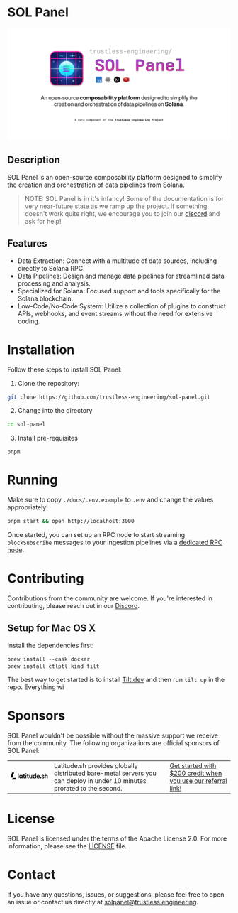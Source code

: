 # SOL Panel

 <picture>
  <img src="/docs/images/github.png">
</picture>

## Description

SOL Panel is an open-source composability platform designed to simplify the creation and orchestration of data pipelines from Solana.

> NOTE: SOL Panel is in it's infancy! Some of the documentation is for very near-future state as we ramp up the project. If something doesn't work quite right, we encourage you to join our [discord](https://discord.gg/xRRKucEMzz) and ask for help!

## Features

- Data Extraction: Connect with a multitude of data sources, including directly to Solana RPC.
- Data Pipelines: Design and manage data pipelines for streamlined data processing and analysis.
- Specialized for Solana: Focused support and tools specifically for the Solana blockchain.
- Low-Code/No-Code System: Utilize a collection of plugins to construct APIs, webhooks, and event streams without the need for extensive coding.

# Installation

Follow these steps to install SOL Panel:

1. Clone the repository:

```bash
git clone https://github.com/trustless-engineering/sol-panel.git
```

2. Change into the directory

```bash
cd sol-panel
```

3. Install pre-requisites

```
pnpm
```

# Running

Make sure to copy `./docs/.env.example` to `.env` and change the values appropriately!

```bash
pnpm start && open http://localhost:3000
```

Once started, you can set up an RPC node to start streaming `blockSubscribe` messages to your ingestion pipelines via a [dedicated RPC node](https://github.com/trustless-engineering/sol-panel/wiki/Setup-Dedicated-Solana-RPC-Node-as-Data-Source).

# Contributing

Contributions from the community are welcome. If you're interested in contributing, please reach out in our [Discord](https://discord.gg/xRRKucEMzz).

## Setup for Mac OS X

Install the dependencies first:

```
brew install --cask docker
brew install ctlptl kind tilt
```

The best way to get started is to install [Tilt.dev](https://docs.tilt.dev/install.html) and then run `tilt up` in the repo. Everything wi

# Sponsors

SOL Panel wouldn't be possible without the massive support we receive from the community. The following organizations are official sponsors of SOL Panel:

<table>
  <tr>
    <td>
      <center>
         <a href="https://www.latitude.sh">
            <picture>
              <source media="(prefers-color-scheme: dark)" srcset="./docs/sponsors/latitudesh-logotype-light.svg">
              <img src="./docs/sponsors/latitudesh-logotype-dark.svg" width="350">
            </picture>
         </a>
      </center>
    </td>
    <td>Latitude.sh provides globally distributed bare-metal servers you can deploy in under 10 minutes, prorated to the second.</td>
    <td><a href="https://www.latitude.sh/r/F221607B">Get started with $200 credit when you use our referral link!</a></td>
  </tr>
</table>

# License

SOL Panel is licensed under the terms of the Apache License 2.0. For more information, please see the [LICENSE](LICENSE) file.

# Contact

If you have any questions, issues, or suggestions, please feel free to open an issue or contact us directly at [solpanel@trustless.engineering](mailto:solpanel@trustless.engineering).
